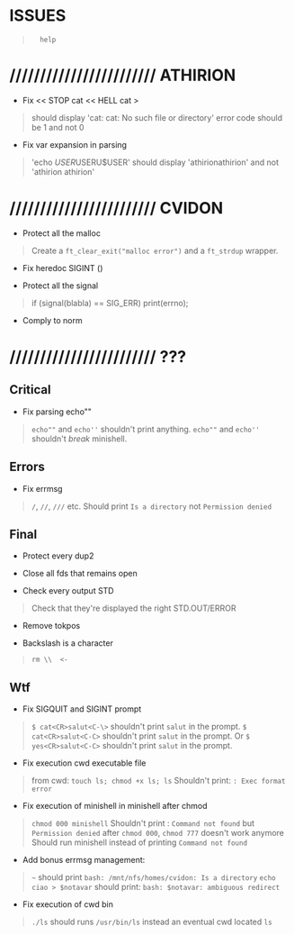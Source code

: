 
#           ISSUES

>       help

# //////////////////////// ATHIRION

- Fix << STOP cat << HELL cat >
> should display 'cat: cat: No such file or directory'
> error code should be 1 and not 0

- Fix var expansion in parsing
> 'echo $USER$USERU$USER' should display 'athirionathirion'
> and not 'athirion  athirion'

# //////////////////////// CVIDON

- Protect all the malloc
> Create a `ft_clear_exit("malloc error")` and a `ft_strdup` wrapper.

- Fix heredoc SIGINT (<C-C>)

- Protect all the signal
> if (signal(blabla) == SIG_ERR) print(errno);

- Comply to norm

# //////////////////////// ???

##  Critical

- Fix parsing echo""
> `echo""` and `echo''` shouldn't print anything.
> `echo""` and `echo''` shouldn't *break* minishell.

##  Errors

- Fix errmsg
> `/`, `//`, `///` etc. Should print `Is a directory` not `Permission denied`

##  Final

- Protect every dup2

- Close all fds that remains open

- Check every output STD
> Check that they're displayed the right STD.OUT/ERROR

- Remove tokpos

- Backslash is a character
> `rm \\  <-`

##  Wtf

- Fix SIGQUIT and SIGINT prompt
> `$ cat<CR>salut<C-\>` shouldn't print `salut` in the prompt.
> `$ cat<CR>salut<C-C>` shouldn't print `salut` in the prompt.
> Or `$ yes<CR>salut<C-C>` shouldn't print `salut` in the prompt.

- Fix execution cwd executable file
> from cwd: `touch ls; chmod +x ls; ls`
> Shouldn't print: `: Exec format error`

- Fix execution of minishell in minishell after chmod
> `chmod 000 minishell`
> Shouldn't print : `Command not found` but `Permission denied`
> after `chmod 000`, `chmod 777` doesn't work anymore
> Should run minishell instead of printing `Command not found`

- Add bonus errmsg management:
> `~` should print `bash: /mnt/nfs/homes/cvidon: Is a directory`
> `echo ciao > $notavar`    should print: `bash: $notavar: ambiguous redirect`

- Fix execution of cwd bin
> `./ls` should runs `/usr/bin/ls` instead an eventual cwd located `ls`
